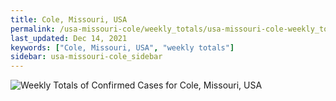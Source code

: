 ```yaml
---
title: Cole, Missouri, USA
permalink: /usa-missouri-cole/weekly_totals/usa-missouri-cole-weekly_totals.html
last_updated: Dec 14, 2021
keywords: ["Cole, Missouri, USA", "weekly totals"]
sidebar: usa-missouri-cole_sidebar
---
```


![Weekly Totals of Confirmed Cases for Cole, Missouri, USA](/covid_tracker/images/graphs/usa-missouri-cole-weekly_totals_graph.png)
